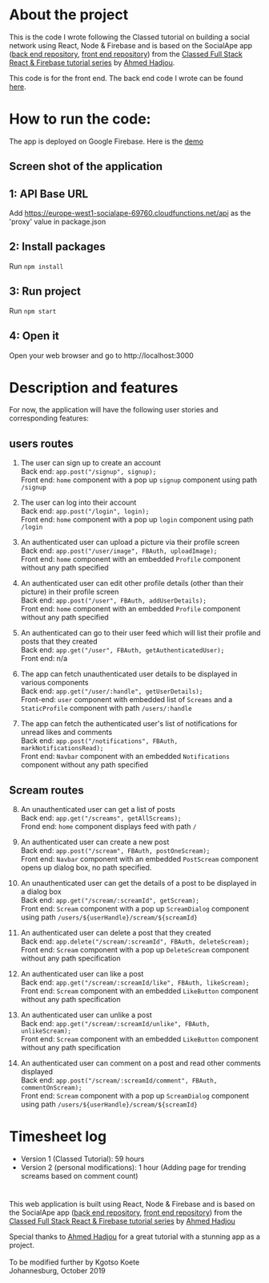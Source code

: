 # About the project

This is the code I wrote following the Classed tutorial on building a social network using React, Node & Firebase and is based on the SocialApe app ([back end repository](https://github.com/hidjou/classsed-react-firebase-functions), [front end repository](https://github.com/hidjou/classsed-react-firebase-client)) from the [Classed Full Stack React & Firebase tutorial series](https://www.youtube.com/watch?v=RkBfu-W7tt0&list=PLMhAeHCz8S38ryyeMiBPPUnFAiWnoPvWP) by [Ahmed Hadjou](https://github.com/hidjou).

This code is for the front end. The back end code I wrote can be found [here](https://github.com/Kgotso-Koete/socialApe-functions).

# How to run the code:

The app is deployed on Google Firebase. Here is the [demo](https://socialape-69760.firebaseapp.com)

## Screen shot of the application

[](https://github.com/Kgotso-Koete/socialApe-react-firebase-client/blob/master/SocialApe_screen_shot.png)

## 1: API Base URL

Add https://europe-west1-socialape-69760.cloudfunctions.net/api as the 'proxy' value in package.json

## 2: Install packages

Run `npm install`

## 3: Run project

Run `npm start`

## 4: Open it

Open your web browser and go to http://localhost:3000

# Description and features

For now, the application will have the following user stories and corresponding features:

## users routes

1. The user can sign up to create an account
   <br/>Back end: `app.post("/signup", signup);`
   <br/>Front end: `home` component with a pop up `signup` component using path `/signup`

2. The user can log into their account
   <br/>Back end: `app.post("/login", login);`
   <br/>Front end: `home` component with a pop up `login` component using path `/login`

3. An authenticated user can upload a picture via their profile screen
   <br/>Back end: `app.post("/user/image", FBAuth, uploadImage);`
   <br/>Front end: `home` component with an embedded `Profile` component without any path specified

4. An authenticated user can edit other profile details (other than their picture) in their profile screen
   <br/>Back end: `app.post("/user", FBAuth, addUserDetails);`
   <br/>Front end: `home` component with an embedded `Profile` component without any path specified

5. An authenticated can go to their user feed which will list their profile and posts that they created
   <br/>Back end: `app.get("/user", FBAuth, getAuthenticatedUser);`
   <br/>Front end: n/a

6. The app can fetch unauthenticated user details to be displayed in various components
   <br/>Back end: `app.get("/user/:handle", getUserDetails);`
   <br/>Front-end: `user` component with embedded list of `Screams` and a `StaticProfile` component with path `/users/:handle`

7. The app can fetch the authenticated user's list of notifications for unread likes and comments
   <br/>Back end: `app.post("/notifications", FBAuth, markNotificationsRead);`
   <br/>Front end: `Navbar` component with an embedded `Notifications` component without any path specified

## Scream routes

8. An unauthenticated user can get a list of posts
   <br/>Back end: `app.get("/screams", getAllScreams);`
   <br/>Frond end: `home` component displays feed with path `/`

9. An authenticated user can create a new post
   <br/>Back end: `app.post("/scream", FBAuth, postOneScream);`
   <br/>Front end: `Navbar` component with an embedded `PostScream` component opens up dialog box, no path specified.

10. An unauthenticated user can get the details of a post to be displayed in a dialog box
    <br/>Back end: `app.get("/scream/:screamId", getScream);`
    <br/>Front end: `Scream` component with a pop up `ScreamDialog` component using path `/users/${userHandle}/scream/${screamId}`

11. An authenticated user can delete a post that they created
    <br/>Back end: `app.delete("/scream/:screamId", FBAuth, deleteScream);`
    <br/>Front end: `Scream` component with a pop up `DeleteScream` component without any path specification

12. An authenticated user can like a post
    <br/>Back end: `app.get("/scream/:screamId/like", FBAuth, likeScream);`
    <br/>Front end: `Scream` component with an embedded `LikeButton` component without any path specification

13. An authenticated user can unlike a post
    <br/>Back end: `app.get("/scream/:screamId/unlike", FBAuth, unlikeScream);`
    <br/>Front end: `Scream` component with an embedded `LikeButton` component without any path specification

14. An authenticated user can comment on a post and read other comments displayed
    <br/>Back end: `app.post("/scream/:screamId/comment", FBAuth, commentOnScream);`
    <br/>Front end: `Scream` component with a pop up `ScreamDialog` component using path `/users/${userHandle}/scream/${screamId}`

# Timesheet log

- Version 1 (Classed Tutorial): 59 hours
- Version 2 (personal modifications): 1 hour (Adding page for trending screams based on comment count)

#

This web application is built using React, Node & Firebase and is based on the SocialApe app ([back end repository](https://github.com/hidjou/classsed-react-firebase-functions), [front end repository](https://github.com/hidjou/classsed-react-firebase-client)) from the [Classed Full Stack React & Firebase tutorial series](https://www.youtube.com/watch?v=RkBfu-W7tt0&list=PLMhAeHCz8S38ryyeMiBPPUnFAiWnoPvWP) by [Ahmed Hadjou](https://github.com/hidjou)

Special thanks to [Ahmed Hadjou](https://github.com/hidjou) for a great tutorial with a stunning app as a project.<br/><br/>
To be modified further by Kgotso Koete<br/>
Johannesburg, October 2019

